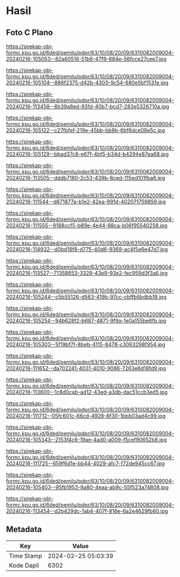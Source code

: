 # Hasil

## Foto C Plano

https://sirekap-obj-formc.kpu.go.id/6ded/pemilu/pdpr/63/10/08/20/09/6310082009004-20240216-105053--82a60516-51b6-47f9-884e-56fcce27cee7.jpg

https://sirekap-obj-formc.kpu.go.id/6ded/pemilu/pdpr/63/10/08/20/09/6310082009004-20240216-105104--886f2375-d42b-4303-9c54-680e5bf1531e.jpg

https://sirekap-obj-formc.kpu.go.id/6ded/pemilu/pdpr/63/10/08/20/09/6310082009004-20240216-113458--8b39a8ed-93fd-40b7-bcd7-283e5326710a.jpg

https://sirekap-obj-formc.kpu.go.id/6ded/pemilu/pdpr/63/10/08/20/09/6310082009004-20240216-105122--c27fbfef-219e-45bb-bb8b-6bf6dce08e5c.jpg

https://sirekap-obj-formc.kpu.go.id/6ded/pemilu/pdpr/63/10/08/20/09/6310082009004-20240216-105129--bbad37c8-e67f-4bf5-b34d-b4294e87ea68.jpg

https://sirekap-obj-formc.kpu.go.id/6ded/pemilu/pdpr/63/10/08/20/09/6310082009004-20240216-113505--dddb7160-2c53-439b-8ced-115ed101fba6.jpg

https://sirekap-obj-formc.kpu.go.id/6ded/pemilu/pdpr/63/10/08/20/09/6310082009004-20240216-111544--d671877a-b1e2-42ea-991d-402071759859.jpg

https://sirekap-obj-formc.kpu.go.id/6ded/pemilu/pdpr/63/10/08/20/09/6310082009004-20240216-111555--9188ccf5-b89e-4e44-88ca-b06f95540258.jpg

https://sirekap-obj-formc.kpu.go.id/6ded/pemilu/pdpr/63/10/08/20/09/6310082009004-20240216-114932--d0bd18f8-d775-40d6-9369-ac4f5e6e47d7.jpg

https://sirekap-obj-formc.kpu.go.id/6ded/pemilu/pdpr/63/10/08/20/09/6310082009004-20240216-113527--71358653-3328-43e9-93e2-fec959d3f3a6.jpg

https://sirekap-obj-formc.kpu.go.id/6ded/pemilu/pdpr/63/10/08/20/09/6310082009004-20240216-105244--c5b55126-d583-419b-97cc-cbffb6bdbb19.jpg

https://sirekap-obj-formc.kpu.go.id/6ded/pemilu/pdpr/63/10/08/20/09/6310082009004-20240216-105254--94b628f2-b687-4871-9f9a-1e0a155be6fb.jpg

https://sirekap-obj-formc.kpu.go.id/6ded/pemilu/pdpr/63/10/08/20/09/6310082009004-20240216-105303--5f19bf7f-8beb-4115-8478-c3063298f954.jpg

https://sirekap-obj-formc.kpu.go.id/6ded/pemilu/pdpr/63/10/08/20/09/6310082009004-20240216-111652--da702241-4031-4010-9086-7263e8d18fd9.jpg

https://sirekap-obj-formc.kpu.go.id/6ded/pemilu/pdpr/63/10/08/20/09/6310082009004-20240216-113600--1c8d0cab-ad12-43ed-a3db-dac51ccb3ed5.jpg

https://sirekap-obj-formc.kpu.go.id/6ded/pemilu/pdpr/63/10/08/20/09/6310082009004-20240216-111712--05fc601c-66cd-4928-8f30-1bbb03ad4c99.jpg

https://sirekap-obj-formc.kpu.go.id/6ded/pemilu/pdpr/63/10/08/20/09/6310082009004-20240216-105343--2153f4c6-19ae-4ad0-a009-f5cef90652b8.jpg

https://sirekap-obj-formc.kpu.go.id/6ded/pemilu/pdpr/63/10/08/20/09/6310082009004-20240216-111725--659f6d1e-bb44-4029-afc7-f72de945cc67.jpg

https://sirekap-obj-formc.kpu.go.id/6ded/pemilu/pdpr/63/10/08/20/09/6310082009004-20240216-105403--95fb1953-8a80-4eaa-ab9c-55f523a74808.jpg

https://sirekap-obj-formc.kpu.go.id/6ded/pemilu/pdpr/63/10/08/20/09/6310082009004-20240216-113454--d2b429dc-1ab4-407f-816e-6a2e4629fb60.jpg


## Metadata

| Key        | Value               |
| ---------- | ------------------- |
| Time Stamp | 2024-02-25 05:03:39 |
| Kode Dapil | 6302                |



